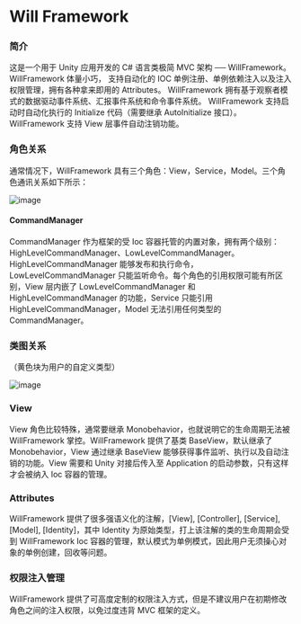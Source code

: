 # Will Framework
### 简介
这是一个用于 Unity 应用开发的 C# 语言类极简 MVC 架构 ── WillFramework。
WillFramework 体量小巧， 支持自动化的 IOC 单例注册、单例依赖注入以及注入权限管理，拥有各种拿来即用的 Attributes。
WillFramework 拥有基于观察者模式的数据驱动事件系统、汇报事件系统和命令事件系统。
WillFramework 支持启动时自动化执行的 Initialize 代码（需要继承 AutoInitialize 接口）。
WillFramework 支持 View 层事件自动注销功能。
### 角色关系
通常情况下，WillFramework 具有三个角色：View，Service，Model。三个角色通讯关系如下所示：

![image](/Assets/WillFrameworkPro%20Images/WillFramework003.png)

#### CommandManager
CommandManager 作为框架的受 Ioc 容器托管的内置对象，拥有两个级别：HighLevelCommandManager、LowLevelCommandManager。
HighLevelCommandManager 能够发布和执行命令，LowLevelCommandManager 只能监听命令。每个角色的引用权限可能有所区别，View 层内嵌了 LowLevelCommandManager 和 HighLevelCommandManager 的功能，Service 只能引用 HighLevelCommandManager，Model 无法引用任何类型的 CommandManager。
### 类图关系

（黄色块为用户的自定义类型）

![image](/Assets/WillFrameworkPro%20Images/WillFramework004.png)

### View
View 角色比较特殊，通常要继承 Monobehavior，也就说明它的生命周期无法被 WillFramework 掌控。WillFramework 提供了基类 BaseView<T>，默认继承了 Monobehavior，View 通过继承 BaseView 能够获得事件监听、执行以及自动注销的功能。View 需要和 Unity 对接后传入至 Application 的启动参数，只有这样才会被纳入 Ioc 容器的管理。
### Attributes
WillFramework 提供了很多强语义化的注解，[View], [Controller], [Service], [Model], [Identity]，其中 Identity 为原始类型，打上该注解的类的生命周期会受到 WillFramework Ioc 容器的管理，默认模式为单例模式，因此用户无须操心对象的单例创建，回收等问题。
### 权限注入管理
WillFramework 提供了可高度定制的权限注入方式，但是不建议用户在初期修改角色之间的注入权限，以免过度违背 MVC 框架的定义。

